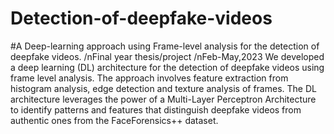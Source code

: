 # Detection-of-deepfake-videos
#A Deep-learning approach using Frame-level analysis for the detection of deepfake videos. /nFinal year thesis/project
/nFeb-May,2023
We developed a deep learning (DL) architecture for the detection of deepfake
videos using frame level analysis.
The approach involves feature extraction from histogram analysis, edge detection
and texture analysis of frames. The DL architecture leverages the power of a
Multi-Layer Perceptron Architecture to identify patterns and features that
distinguish deepfake videos from authentic ones from the FaceForensics++
dataset.

